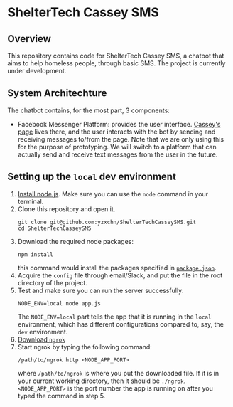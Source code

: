 # ShelterTech Cassey SMS
## Overview
This repository contains code for ShelterTech Cassey SMS, a chatbot that aims to help homeless people, through basic SMS. 
The project is currently under development.

## System Architechture
The chatbot contains, for the most part, 3 components:
* Facebook Messenger Platform: provides the user interface. [Cassey's page]() lives there, and the user interacts with the 
  bot by sending and receiving messages to/from the page. 
  Note that we are only using this for the purpose of prototyping. We will switch to a platform that can actually send and 
  receive text messages from the user in the future. 

## Setting up the `local` dev environment
1. [Install node.js](https://nodejs.org/en/download/). Make sure you can use the `node` command in your terminal. 
2. Clone this repository and open it.
   ```shell
   git clone git@github.com:yzxchn/ShelterTechCasseySMS.git
   cd ShelterTechCasseySMS
   ```
3. Download the required node packages:
   ```shell
   npm install
   ```
   this command would install the packages specified in [`package.json`](ShelterTechCasseySMS/package.json).
4. Acquire the `config` file through email/Slack, and put the file in the root directory of the project.
5. Test and make sure you can run the server successfully: 
   ```shell
   NODE_ENV=local node app.js
   ```
   The `NODE_ENV=local` part tells the app that it is running in the `local` environment, which has different configurations
   compared to, say, the `dev` environment.
6. [Download `ngrok`](https://ngrok.com/download)
7. Start ngrok by typing the following command:
   ```shell
   /path/to/ngrok http <NODE_APP_PORT>
   ```
   where `/path/to/ngrok` is where you put the downloaded file. If it is in your current working directory, then it should be 
   `./ngrok`. `<NODE_APP_PORT>` is the port number the app is running on after you typed the command in step 5.
